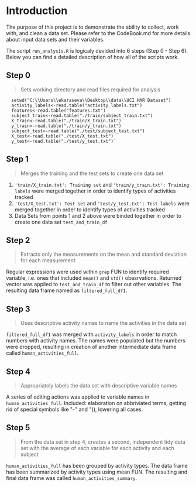 # Introduction
The purpose of this project is to demonstrate the ability to collect, work with, and clean a data set.
Please refer to the CodeBook.md for more details about input data sets and their variables.

The script `run_analysis.R` is logicaly devided into 6 steps (Step 0 - Step 6).
Below you can find a detailed description of how all of the scripts work.

## Step 0 
> Sets working directory and read files required for analysis

```{r eval=FALSE}
  setwd("C:\\Users\\ekaraseva\\Desktop\\data\\UCI HAR Dataset")
  activity_labels<-read.table("activity_labels.txt")
  features<-read.table("features.txt")
  subject_train<-read.table("./train/subject_train.txt")
  X_train<-read.table("./train/X_train.txt")
  y_train<-read.table("./train/y_train.txt")
  subject_test<-read.table("./test/subject_test.txt")
  X_test<-read.table("./test/X_test.txt")
  y_test<-read.table("./test/y_test.txt")`
```
## Step 1
> Merges the training and the test sets to create one data set

1. `'train/X_train.txt': Training set` and `'train/y_train.txt': Training labels` were merged together in order to identify types of activities tracked
2. `'test/X_test.txt': Test set` and `'test/y_test.txt': Test labels` were merged together in order to identify types of activities tracked
3. Data Sets from points 1 and 2 above were binded together in order to create one data set `test_and_train_df`

## Step 2
> Extracts only the measurements on the mean and standard deviation for each measurement

Regular expressions were used within `grep` FUN to identify required variable, i.e. ones that included `mean()` and `std()` obesrvations.
Returned vector was applied to `test_and_train_df` to filter out other variables. The resulting data frame named as `filtered_full_df1`.

## Step 3
> Uses descriptive activity names to name the activities in the data set

`filtered_full_df1` was merged with `activity_labels` in order to match numbers with activity names. The names were populated but the numbers were dropped, resulting in creation of another intermediate data frame called `human_activities_full`. 

## Step 4 
> Appropriately labels the data set with descriptive variable names

A series of editing actions was applied to variable names in `human_activities_full`. Included: elaboration on abbriviated terms, getting rid of special symbols like "-" and "(), lowering all cases.

## Step 5
> From the data set in step 4, creates a second, independent tidy data set with the average of each variable for each activity and each subject

`human_activities_full` has been grouped by activity types. The data frame has been summarized by activity types using mean FUN. The resulting and final data frame was called `human_activities_summary`.
